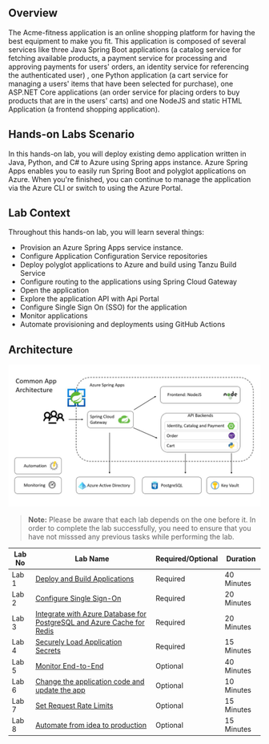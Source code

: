 ## Overview

The Acme-fitness application is an online shopping platform for having the best equipment to make you fit. This application is composed of several services like three Java Spring Boot applications (a catalog service for fetching available products, a payment service for processing and approving payments for users' orders, an identity service for referencing the authenticated user) ,
one Python application (a cart service for managing a users' items that have been selected for purchase), one ASP.NET Core applications (an order service for placing orders to buy products that are in the users' carts) and one NodeJS and static HTML Application (a frontend shopping application).

## Hands-on Labs Scenario
In this hands-on lab, you will deploy existing demo application written in Java, Python, and C# to Azure using Spring apps instance. Azure Spring Apps enables you to easily run Spring Boot and polyglot applications on Azure. When you're finished, you can continue to manage the application via the Azure CLI or switch to using the Azure Portal.

## Lab Context
Throughout this hands-on lab, you will learn several things:

- Provision an Azure Spring Apps service instance.
- Configure Application Configuration Service repositories
- Deploy polyglot applications to Azure and build using Tanzu Build Service
- Configure routing to the applications using Spring Cloud Gateway
- Open the application
- Explore the application API with Api Portal
- Configure Single Sign On (SSO) for the application
- Monitor applications
- Automate provisioning and deployments using GitHub Actions

## Architecture

![acme-fitness](Images/architecture.png)


> **Note:** Please be aware that each lab depends on the one before it. In order to complete the lab successfully, you need to ensure that you have not misssed any previous tasks while performing the lab.




| Lab No | Lab Name | Required/Optional | Duration |
| ------ | -------- | ----------------- | -------- |
| Lab 1 | [Deploy and Build Applications](##https://github.com/CloudLabsAI-Azure/acme-fitness-store/blob/Azure/lab-guide/Lab-1-Deploy-and-build-Application.md) | Required | 40 Minutes |
| Lab 2 | [Configure Single Sign-On](##Lab-2-Configure-Single-Sign-On.md) | Required | 20 Minutes |
| Lab 3 | [Integrate with Azure Database for PostgreSQL and Azure Cache for Redis](##Lab-3-Integrate-the-Azure-Database-for-PostgreSQL-and-Azure-Cache-for-Redis.md)| Required | 20 Minutes |
| Lab 4 | [Securely Load Application Secrets](##Lab-4-Securely-Load-Application-Secrets.md) | Required | 15 Minutes |
| Lab 5 | [Monitor End-to-End](##Lab-5-Monitor-End-to-End.md) | Optional | 40 Minutes|
| Lab 6 | [Change the application code and update the app](##Lab-6-Change-the-application.md) | Optional | 10 Minutes |
| Lab 7 | [Set Request Rate Limits](##Lab-7-Set-Request-Rate-Limits.md) | Optional | 15 Minutes |
| Lab 8 | [Automate from idea to production](##Lab-8-Automate-from-idea-to-production.md) | Optional | 15 Minutes |

